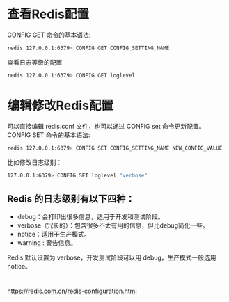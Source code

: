 # 查看Redis配置
CONFIG GET 命令的基本语法:
````sh
redis 127.0.0.1:6379> CONFIG GET CONFIG_SETTING_NAME
````
查看日志等级的配置
````sh
redis 127.0.0.1:6379> CONFIG GET loglevel
````
# 编辑修改Redis配置
可以直接编辑 redis.conf 文件，也可以通过 CONFIG set 命令更新配置。  
CONFIG SET 命令的基本语法:
````sh
redis 127.0.0.1:6379> CONFIG SET CONFIG_SETTING_NAME NEW_CONFIG_VALUE
````
比如修改日志级别：
````sh
127.0.0.1:6379> CONFIG SET loglevel "verbose"
````
## Redis 的日志级别有以下四种：
- debug：会打印出很多信息，适用于开发和测试阶段。
- verbose（冗长的）：包含很多不太有用的信息，但比debug简化一些。
- notice：适用于生产模式。
- warning : 警告信息。

Redis 默认设置为 verbose，开发测试阶段可以用 debug，生产模式一般选用 notice。

#
https://redis.com.cn/redis-configuration.html